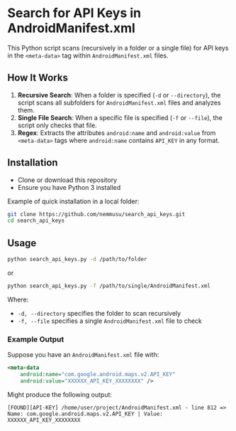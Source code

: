 
# Search for API Keys in AndroidManifest.xml

This Python script scans (recursively in a folder or a single file) for API keys in the `<meta-data>` tag within `AndroidManifest.xml` files.

## How It Works

1. **Recursive Search**: When a folder is specified (`-d` or `--directory`), the script scans all subfolders for `AndroidManifest.xml` files and analyzes them.
2. **Single File Search**: When a specific file is specified (`-f` or `--file`), the script only checks that file.
3. **Regex**: Extracts the attributes `android:name` and `android:value` from `<meta-data>` tags where `android:name` contains `API_KEY` in any format.

## Installation

- Clone or download this repository
- Ensure you have Python 3 installed

Example of quick installation in a local folder:

```bash
git clone https://github.com/nemmusu/search_api_keys.git
cd search_api_keys
```

## Usage

```bash
python search_api_keys.py -d /path/to/folder
```

or

```bash
python search_api_keys.py -f /path/to/single/AndroidManifest.xml
```

Where:
- `-d, --directory` specifies the folder to scan recursively
- `-f, --file` specifies a single `AndroidManifest.xml` file to check

### Example Output

Suppose you have an `AndroidManifest.xml` file with:
```xml
<meta-data
    android:name="com.google.android.maps.v2.API_KEY"
    android:value="XXXXXX_API_KEY_XXXXXXXX" />
```

Might produce the following output:
```
[FOUND][API-KEY] /home/user/project/AndroidManifest.xml - line 812 => Name: com.google.android.maps.v2.API_KEY | Value: XXXXXX_API_KEY_XXXXXXXX
```


